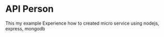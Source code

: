 # API Person

This my example Experience how to created micro service using nodejs, express, mongodb
